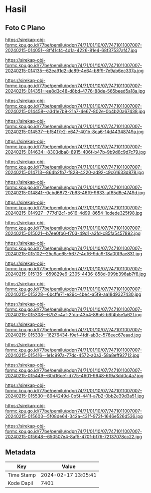 # Hasil

## Foto C Plano

https://sirekap-obj-formc.kpu.go.id/77be/pemilu/pdpr/74/71/01/10/07/7471011007007-20240215-014051--8ff41cf4-4d1a-4226-81e4-68f37537af47.jpg

https://sirekap-obj-formc.kpu.go.id/77be/pemilu/pdpr/74/71/01/10/07/7471011007007-20240215-014135--62ea91d2-dc89-4e64-b8f9-7e9ab6ec337a.jpg

https://sirekap-obj-formc.kpu.go.id/77be/pemilu/pdpr/74/71/01/10/07/7471011007007-20240215-014351--ee8d3c48-d8bd-4776-88de-565beed5a18a.jpg

https://sirekap-obj-formc.kpu.go.id/77be/pemilu/pdpr/74/71/01/10/07/7471011007007-20240215-014458--a3d1e7b9-21a7-4e67-802e-0b4b20a67438.jpg

https://sirekap-obj-formc.kpu.go.id/77be/pemilu/pdpr/74/71/01/10/07/7471011007007-20240215-014537--bf54f7e2-e647-401b-8ca6-14d44348749a.jpg

https://sirekap-obj-formc.kpu.go.id/77be/pemilu/pdpr/74/71/01/10/07/7471011007007-20240215-014634--8303dba8-8915-406f-b47b-9b9d6c9d7c79.jpg

https://sirekap-obj-formc.kpu.go.id/77be/pemilu/pdpr/74/71/01/10/07/7471011007007-20240215-014713--864b2fb7-f828-4220-ad92-c9c61633d878.jpg

https://sirekap-obj-formc.kpu.go.id/77be/pemilu/pdpr/74/71/01/10/07/7471011007007-20240215-014841--0cbd6872-7b63-46f9-9633-af85d8e4749d.jpg

https://sirekap-obj-formc.kpu.go.id/77be/pemilu/pdpr/74/71/01/10/07/7471011007007-20240215-014927--777d12c1-b616-4d99-8654-1cdede325f98.jpg

https://sirekap-obj-formc.kpu.go.id/77be/pemilu/pdpr/74/71/01/10/07/7471011007007-20240215-015021--b7ee0fb6-f703-49d1-a3fd-c85fa5457892.jpg

https://sirekap-obj-formc.kpu.go.id/77be/pemilu/pdpr/74/71/01/10/07/7471011007007-20240215-015102--25c9ae65-5677-4df6-9dc9-18a00f9ae831.jpg

https://sirekap-obj-formc.kpu.go.id/77be/pemilu/pdpr/74/71/01/10/07/7471011007007-20240215-015135--659829e6-2305-4436-858d-999b396ab7f8.jpg

https://sirekap-obj-formc.kpu.go.id/77be/pemilu/pdpr/74/71/01/10/07/7471011007007-20240215-015228--6bcffe71-e29c-4be4-a5f9-aa18d9327430.jpg

https://sirekap-obj-formc.kpu.go.id/77be/pemilu/pdpr/74/71/01/10/07/7471011007007-20240215-015308--67b2c4af-2fda-43b4-88b6-b6f4b5e1a62f.jpg

https://sirekap-obj-formc.kpu.go.id/77be/pemilu/pdpr/74/71/01/10/07/7471011007007-20240215-015338--16276434-f9ef-4fdf-ab3c-576eec67eaad.jpg

https://sirekap-obj-formc.kpu.go.id/77be/pemilu/pdpr/74/71/01/10/07/7471011007007-20240215-015416--1e1c997a-77dc-4572-a0a3-58a8eff92712.jpg

https://sirekap-obj-formc.kpu.go.id/77be/pemilu/pdpr/74/71/01/10/07/7471011007007-20240215-015449--60d16ce1-d775-4601-9948-6f9a3dd0c4a7.jpg

https://sirekap-obj-formc.kpu.go.id/77be/pemilu/pdpr/74/71/01/10/07/7471011007007-20240215-015530--8944249d-0b5f-441f-a7b2-0bb2e39d3a51.jpg

https://sirekap-obj-formc.kpu.go.id/77be/pemilu/pdpr/74/71/01/10/07/7471011007007-20240215-015603--5f08de64-342a-431f-973f-1646e526d536.jpg

https://sirekap-obj-formc.kpu.go.id/77be/pemilu/pdpr/74/71/01/10/07/7471011007007-20240215-015648--650507e4-8af5-470f-bf76-72137078cc22.jpg


## Metadata

| Key        | Value               |
| ---------- | ------------------- |
| Time Stamp | 2024-02-17 13:05:41 |
| Kode Dapil | 7401                |



